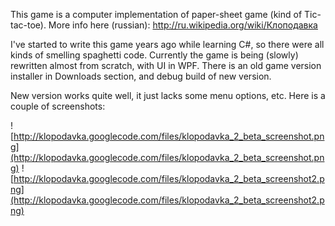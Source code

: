 This game is a computer implementation of paper-sheet game (kind of Tic-tac-toe).
More info here (russian):  http://ru.wikipedia.org/wiki/Клоподавка

I've started to write this game years ago while learning C#, so there were all kinds of smelling spaghetti code. Currently the game is being (slowly) rewritten almost from scratch, with UI in WPF. There is an old game version installer in Downloads section, and debug build of new version.

New version works quite well, it just lacks some menu options, etc. Here is a couple of screenshots:

![http://klopodavka.googlecode.com/files/klopodavka_2_beta_screenshot.png](http://klopodavka.googlecode.com/files/klopodavka_2_beta_screenshot.png)
![http://klopodavka.googlecode.com/files/klopodavka_2_beta_screenshot2.png](http://klopodavka.googlecode.com/files/klopodavka_2_beta_screenshot2.png)